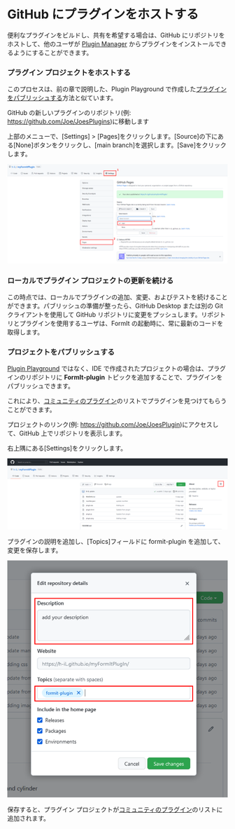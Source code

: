 # GitHub にプラグインをホストする

便利なプラグインをビルドし、共有を希望する場合は、GitHub にリポジトリをホストして、他のユーザが [Plugin Manager](../../how-to-use-plug-ins.md#plugin-manager) からプラグインをインストールできるようにすることができます。

### プラグイン プロジェクトをホストする

このプロセスは、前の章で説明した、Plugin Playground で作成した[プラグインをパブリッシュする](../your-first-plugin/publishing-your-project.md)方法と似ています。

GitHub の新しいプラグインのリポジトリ(例: https://github.com/Joe/JoesPlugins)に移動します

上部のメニューで、[Settings] > [Pages]をクリックします。[Source]の下にある[None]ボタンをクリックし、[main branch]を選択します。[Save]をクリックします。

![](<../../../.gitbook/assets/image (74).png>)

### ローカルでプラグイン プロジェクトの更新を続ける

この時点では、ローカルでプラグインの追加、変更、およびテストを続けることができます。パブリッシュの準備が整ったら、GitHub Desktop または別の Git クライアントを使用して GitHub リポジトリに変更をプッシュします。リポジトリとプラグインを使用するユーザは、FormIt の起動時に、常に最新のコードを取得します。

### プロジェクトをパブリッシュする

[Plugin Playground](../your-first-plugin/plugin-playground.md) ではなく、IDE で作成されたプロジェクトの場合は、プラグインのリポジトリに **FormIt-plugin** トピックを追加することで、プラグインをパブリッシュできます。

これにより、[コミュニティのプラグイン](../../example-1/formit-plugin-community.md)のリストでプラグインを見つけてもらうことができます。

プロジェクトのリンク(例: https://github.com/Joe/JoesPlugin)にアクセスして、GitHub 上でリポジトリを表示します。

右上隅にある[Settings]をクリックします。

![](<../../../.gitbook/assets/image (39).png>)

プラグインの説明を追加し、[Topics]フィールドに formit-plugin を追加して、変更を保存します。

![](<../../../.gitbook/assets/image (54).png>)

保存すると、プラグイン プロジェクトが[コミュニティのプラグイン](https://github.com/topics/formit-plugin)のリストに追加されます。

###
